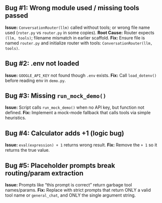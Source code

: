 ## Bug #1: Wrong module used / missing tools passed
**Issue:** `ConversationRouter(llm)` called without tools; or wrong file name used (`roter.py` vs `router.py` in some copies).
**Root Cause:** Router expects `(llm, tools)`; filename mismatch in earlier scaffold.
**Fix:** Ensure file is named `router.py` and initialize router with tools: `ConversationRouter(llm, tools)`.

## Bug #2: .env not loaded
**Issue:** `GOOGLE_API_KEY` not found though `.env` exists.
**Fix:** Call `load_dotenv()` before reading env in `demo.py`.

## Bug #3: Missing `run_mock_demo()`
**Issue:** Script calls `run_mock_demo()` when no API key, but function not defined.
**Fix:** Implement a mock-mode fallback that calls tools via simple heuristics.

## Bug #4: Calculator adds +1 (logic bug)
**Issue:** `eval(expression) + 1` returns wrong result.
**Fix:** Remove the `+ 1` so it returns the true value.

## Bug #5: Placeholder prompts break routing/param extraction
**Issue:** Prompts like “this prompt is correct” return garbage tool names/params.
**Fix:** Replace with strict prompts that return ONLY a valid tool name or `general_chat`, and ONLY the single argument string.
